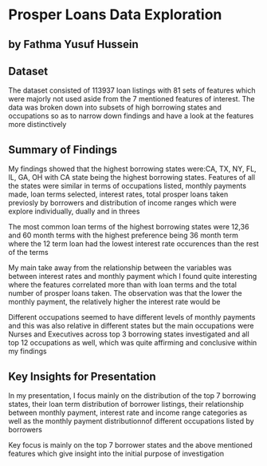 # Prosper Loans Data Exploration
## by Fathma Yusuf Hussein

## Dataset

The dataset consisted of 113937 loan listings with 81 sets of features which were majorly not used aside from the 7 mentioned features of interest. The data was broken down into subsets of high borrowing states and occupations so as to narrow down findings and have a look at the features more distinctively


## Summary of Findings

My findings showed that the highest borrowing states were:CA, TX, NY, FL, IL, GA, OH with CA state being the highest borrowing states. Features of all the states were similar in terms of occupations listed, monthly payments made, loan terms selected, interest rates, total prosper loans taken previosly by borrowers and distribution of income ranges which were explore individually, dually and in threes

The most common loan terms of the highest borrowing states were 12,36 and 60 month terms with the highest preference being 36 month term where the 12 term loan had the lowest interest rate occurences than the rest of the terms

My main take away from the relationship between the variables was between interest rates and monthly payment which I found quite interesting where the features correlated more than with loan terms and the total number of prosper loans taken. The observation was that the lower the monthly payment, the relatively higher the interest rate would be

Different occupations seemed to have different levels of monthly payments and this was also relative in different states but the main occupations were Nurses and Executives across top 3 borrowing states investigated and all top 12 occupations as well, which was quite affirming and conclusive within my findings

## Key Insights for Presentation

In my presentation, I focus mainly on the distribution of the top 7 borrowing states, their loan term distribution of borrower listings, their relationship between monthly payment, interest rate and income range categories as well as the monthly payment distributionnof different occupations listed by borrowers

Key focus is mainly on the top 7 borrower states and the above mentioned features which give insight into the initial purpose of investigation